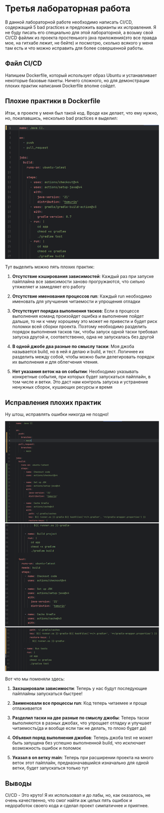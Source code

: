 # Третья лабораторная работа

В данной лабораторной работе необходимо написать CI/CD, содержащий 5 bad practices и предложить варианты их исправления. Я не буду писать его специально для этой лабораторной, а возьму свой CI/CD файлик из проекта простенького java приложения(это все правда мое, на гитхабе лежит, не бейте) и посмотрю, сколько всякого у меня там есть и что можно исправить для более совершенной работы.

## Файл CI/CD

Напишем Dockerfile, который использует образ Ubuntu и устанавливает некоторые базовые пакеты. Ничего сложного, но для демонстрации плохих практик написания Dockerfile вполне сойдет.

## Плохие практики в Dockerfile
Итак, в проекте у меня был такой код. Вроде как делает, что ему нужно, но, покапавшись, несколько bad practices я выделил:

![Плохой код](img/1.png)

Тут выделить можно пять плохих практик:

1. **Отсутствие кэширования зависимостей**: Каждый раз при запуске пайплайна все зависимости заново прогружаются, что сильно утяжеляет и замедляет его работу

2. **Отсутствие именования процессов run**: Каждый run необходимо именовать для улучшения читаемости и упрощения отладки
   
3. **Отсутствует порядка выполнения тасков**: Если в процессе выполнения команд произойдет ошибка и выполнение пойдет дальше, то ни к чему хорошему это может не привести и будет риск поломки всей сборки проекта. Поэтому необходимо разделить порядок выполнения тасков так, чтобы запуск одной таски требовал запуска другой и, соответственно, одна не запускалась без другой
4. **В одной джобе два разные по смыслу таски**: Моя джоба называется build, но в ней я делаю и build, и тест. Логичнее их разделить между собой, чтобы можно были делегировать порядок их выполнения и для облегчения чтения.
5. **Нет указания веток на on событии**: Необходимо указывать конкретные события, при которых будет запускаться пайплайн, в том числе и ветки. Это даст нам контроль запуска и устранение ненужных сборок, кушающих ресурсы и время

## Исправления плохих практик
Ну штош, исправлять ошибки никогда не поздно!

![Хороший код](img/2.png)
![Хороший код](img/3.png)
![Хороший код](img/4.png)

Вот что мы поменяли здесь:
1. **Захэшировали зависимости**: Теперь у нас будут последующие пайплайны запускаться быстрее!

2. **Заименовали все процессы run**: Код теперь читаемее и проще отлаживается

3. **Разделил таски на две разные по смыслу джобы**: Теперь таски выполняются в разных джобах, что упрощает отладку и улучшает читаемость(да и вообще если так не делать, то плохо будет да)

4. **Объявил поряд выполнения джобов**: Теперь джоба test не может быть запущена без успешно выполненной build, что исключает возможность ошибок и поломок

5. **Указал в on ветку main**: Теперь при расширении проекта на много веток этот пайплайн, предназначавшийся изначально для одной ветки, будет запускаться только тут

## Выводы

CI/CD - Это круто! Я их использовал и до лабы, но, как оказалось, не очень качественно, что смог найти аж целых пять ошибок и недоработок своего кода и сделал проект симпатичнее и приятнее. 
